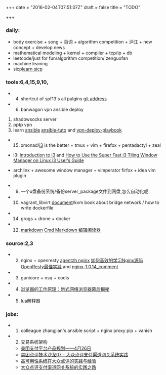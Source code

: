 +++
date = "2016-02-04T07:51:07Z"
draft = false
title = "TODO"

+++

### daily:

* body exercise + song + 百词 + algorithm competition + 沪江 + new concept +  develop news 
* mathematical modeling + kernel + compiler + tcp/ip + db
* leetcode/just for fun/algorithm competition/ zenguofan
* machine leaning
* sicp[learn sicp](http://numbbbbb.com/2016/03/28/20160328_%E6%88%91%E5%A6%82%E4%BD%95%E7%94%A8%E4%B8%A4%E5%91%A8%E6%97%B6%E9%97%B4%E5%88%B7%E5%AE%8C%20SICP/?from=timeline&isappinstalled=0)

### tools:6,4,15,9,10,
*  4. shortcut of spf13's all pulgins [git address](https://github.com/spf13/spf13-vim)
*  6. banwagon vpn ansible deploy
1. shadowsocks server
2. pptp vpn
3. learn [ansible](http://ansible-tran.readthedocs.org/en/latest/docs/playbooks_special_topics.html)
[ansible-tuto](https://github.com/leucos/ansible-tuto) and [vpn-deploy-playbook](https://github.com/ftao/vpn-deploy-playbook)


* 15. xmonad/[i3](http://www.draconianoverlord.com/2014/05/26/from-xmonad-to-i3.html) is the better + tmux + vim + firefox + pentadactyl + zeal
* i3: [Introduction to i3](https://xpressrazor.wordpress.com/2014/01/27/introduction-to-i3/) and [How to Use the Super Fast i3 Tiling Window Manager on Linux ](https://www.linux.com/learn/tutorials/766143-how-to-use-the-superfast-i3-tiling-window-manager-on-linux)
[i3 User’s Guide](https://i3wm.org/docs/userguide.html)
* archlinx + awesome window manager + vimperator firfox + idea vim plugin

* 9. 一个u盘备份系统/备份server_package文件到网盘,怎么自动化呢
* 10. vagrant_libvirt [document](https://github.com/pradels/vagrant-libvirt)/kvm book about bridge network / how to write dockerfile
* 14. grogs + drone + docker
* 12. [markdown](http://wowubuntu.com/markdown/index.html#header)
[Cmd Markdown 编辑阅读器](https://www.zybuluo.com/mdeditor)

### source:2,3
*  2. nginx + openresty [agentzh nginx](https://openresty.org/download/agentzh-nginx-tutorials-zhcn.html#02-NginxDirectiveExecOrder11)
[如何高效的学习Nginx源码](https://www.zhihu.com/question/20857459) [OpenResty最佳实践](https://moonbingbing.gitbooks.io/openresty-best-practices/content/ngx_lua/block_io.html)
and [nginx-1.0.14_comment](https://github.com/jianfengye/nginx-1.0.14_comment)
*  3. gunicore +  nsq + codis
* 4. [浏览器的工作原理：新式网络浏览器幕后揭秘](http://www.html5rocks.com/zh/tutorials/internals/howbrowserswork/)
* 5. lua解释器

### jobs:
* 1. colleague zhangjian's ansible script + nginx proxy pip + vanish
* 2. 交易系统架构
  * [美团支付平台产品规划——4月26日](http://wenku.baidu.com/view/7daa609d376baf1ffd4fad09.html)
  * [美团点评技术沙龙07 - 大众点评支付渠道网关系统实践](http://www.slideshare.net/meituan/07-62250372)
  * [高可用性系统在大众点评的实践与经验](http://tech.meituan.com/high-availability-systems-dianping.html)
  * [大众点评支付渠道网关系统的实践之路](http://tech.meituan.com/The-Practice-of-Dianping-Channel-Gateway.html)


